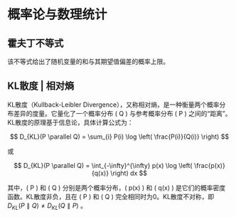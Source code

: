 # 概率论与数理统计
## 霍夫丁不等式 

该不等式给出了随机变量的和与其期望值偏差的概率上限。

## KL散度 | 相对熵

KL散度（Kullback-Leibler Divergence），又称相对熵，是一种衡量两个概率分布差异的度量。它量化了一个概率分布 \( Q \) 与参考概率分布 \( P \) 之间的“距离”。KL散度的原理基于信息论，具体计算公式为：

$$ D_{KL}(P \parallel Q) = \sum_{i} P(i) \log \left( \frac{P(i)}{Q(i)} \right) $$

或

$$ D_{KL}(P \parallel Q) = \int_{-\infty}^{\infty} p(x) \log \left( \frac{p(x)}{q(x)} \right) dx $$

其中，\( P \) 和 \( Q \) 分别是两个概率分布，\( p(x) \) 和 \( q(x) \) 是它们的概率密度函数。KL散度非负，且在 \( P \) 和 \( Q \) 完全相同时为0。KL散度不对称，即 $D_{KL}(P \parallel Q) \neq D_{KL}(Q \parallel P)$ 。


